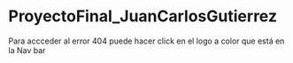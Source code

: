 # ProyectoFinal_JuanCarlosGutierrez
Para accceder al error 404 puede hacer click en el logo a color que está en la Nav bar
